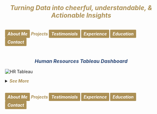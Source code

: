 ## ***<center><span style="color:#ac9055">Turning Data into cheerful, understandable, & Actionable Insights</span></center>***
<br>
<strong><em>
<a href="https://hend-a-ghafour.github.io" style="display:inline-block; padding:5px 8px; color:white; background-color:#ac9055; text-align:center; text-decoration:none; border-radius:2px;"> About Me </a>
<span style="color:#ac9055"> Projects </span>
<a href="https://hend-a-ghafour.github.io/Testimonials" style="display:inline-block; padding:5px 8px; color:white; background-color:#ac9055; text-align:center; text-decoration:none; border-radius:2px;"> Testimonials </a>
<a href="https://hend-a-ghafour.github.io/Experience" style="display:inline-block; padding:5px 8px; color:white; background-color:#ac9055; text-align:center; text-decoration:none; border-radius:2px;"> Experience </a>
<a href="https://hend-a-ghafour.github.io/Certifications" style="display:inline-block; padding:5px 8px; color:white; background-color:#ac9055; text-align:center; text-decoration:none; border-radius:2px;"> Education </a>
<a href="https://hend-a-ghafour.github.io/Contact" style="display:inline-block; padding:5px 8px; color:white; background-color:#ac9055; text-align:center; text-decoration:none; border-radius:2px;"> Contact </a>
</em></strong>
<br><br>

### ***<center><span style="color:#284574"> Human Resources Tableau Dashboard</span></center>***
![HR Tableau](https://hend-a-ghafour.github.io/Media/HR.jpg)
<details>
  <summary><span style="color:#ac9055"><em><strong>See More</strong></em></span></summary>
 <br><br> 
<strong><em><span style="color:#284574"> Overview: </span></em></strong><br> 
<center> Created a comprehensive Tableau dashboard to analyze employee data, gaining insights into workforce aspects, including demographics, hiring and termination trends, and salary distributions. This analysis aimed to understand employee characteristics, department-specific trends, and performance evaluations to drive data-informed decisions.</center> <br><br>
<strong><em><span style="color:#284574"> Tools & Techniques </span></em></strong><br> 
<center><em><strong><span style="color:#808080"> Tableau </span></strong></em> for calculations, data visualization and interactive dashboards.</center><br><br>
<strong><em><span style="color:#284574"> Roles & Responsibilities </span></em></strong><br> 
  <center><strong><em><span style="color:#808080">Data Cleaning</span></em></strong></center>
    Verified data types, identified null values, and inspected unique entries, such as detecting nulls in the 'termdate' column indicating non-terminated employees.<br>
  <center><strong><em><span style="color:#808080">Visualization</span></em></strong></center>
    Selected the most appropriate charts for effective data presentation and created a comprehensive employee information table.
<img src="https://hend-a-ghafour.github.io/Media/HR-Emp-Details.jpg" alt="HR Employee Details" width="500" height="300" style="border-radius: 10px;"><br>
  <center><strong><em><span style="color:#808080">Analysis</span></em></strong>  </center>
    Conducted statistical analysis to identify trends in hiring, terminations, and salary distributions.<br><br>
<strong><em><span style="color:#284574"> Challenges Faced </span></em></strong><br> 
  <center><strong><em><span style="color:#808080">Data Gaps</span></em></strong></center> 
  Identified missing values in critical fields, requiring strategies for accurate interpretation.<br>
  <center><strong><em><span style="color:#808080">Complex Relationships</span></em></strong></center> 
   Analyzed complex relationships between hiring, terminations, and department-level trends.<br>
  <center><strong><em><span style="color:#808080">Data Standardization</span></em></strong></center> 
    Needed to verify data consistency across branches and departments for accurate insights.<br><br> 
<strong><em><span style="color:#ac9055"> Achievements </span></em></strong><br> 
  <center><strong><em><span style="color:#808080">Employee Analysis:</span></em></strong></center> 
    Total employee count reached 8,950 (7,984 active, 966 terminated).<br>
  <center><strong><em><span style="color:#808080">Hiring Trends:</span></em></strong></center> 
    Noted peak hiring in 2017 with 1,560 new employees, while 2021 experienced the lowest hiring rate with 382 hires.<br>
  <center><strong><em><span style="color:#808080">Termination Analysis:</span></em></strong></center> 
    Found that 2023 had the highest terminations, with 174 employees (18% of total terminations), predominantly in the Operations department.<br><br>
 <center><strong><em><span style="color:#808080">Departmental Insights:</span></em></strong></center> 
    Operations had the highest activity, with 30% of both active and terminated employees, suggesting high turnover.<br>
  <center><strong><em><span style="color:#808080">Geographical Distribution:</span></em></strong></center>
    70% of employees were based at HQ in New York, which also had a higher termination rate.<br>
  <center><strong><em><span style="color:#808080">Gender Analysis:</span></em></strong></center>
    Gender distribution was slightly male-dominated (54%), with a balanced termination rate (11% each for males and females).<br>
  <center><strong><em><span style="color:#808080">Educational Trends</span></em></strong></center>
    Identified that bachelor’s degree holders formed the largest employee group (61%) with noticeable termination disparities among educational levels.<br><br> 
<strong><em><span style="color:#284574"> Insights </span></em></strong><br> 
  <center><strong><em><span style="color:#808080">Hiring & Termination Trends</span></em></strong></center> 
    The Operations department’s turnover was high, and New York HQ showed the highest activity, with a considerable termination rate.<br>
  <center><strong><em><span style="color:#808080">Gender & Education Dynamics</span></em></strong></center>
    Gender imbalances were observed in specific educational categories, with a higher termination rate among female high school graduates and male PhD holders.<br>
  <center><strong><em><span style="color:#808080">Performance Ratings</span></em></strong></center> 
    Educational level affected performance ratings, with high school graduates more often rated "Needs Improvement," while PhD holders frequently achieved "Excellent" ratings.<br>
 <center><strong><em><span style="color:#808080">Salary Disparities</span></em></strong></center>
    Significant gender-based salary disparities were observed, particularly among bachelor’s and PhD holders.<br><br>
<strong><em><span style="color:#284574"> Future Application </span></em></strong><br> 
  <center><strong><em><span style="color:#808080">Workforce Planning</span></em></strong></center> 
    Explore hiring and termination trends to optimize staffing and reduce turnover in high-activity departments like Operations.<br>
  <center><strong><em><span style="color:#808080">Turnover Analysis</span></em></strong></center>
    Conduct a deeper analysis of the reasons behind turnover patterns, especially in specific positions and departments.<br>
  <center><strong><em><span style="color:#808080">Gender & Education Balance</span></em></strong></center>
    Investigate gender disparities in salary and termination rates to promote equity.<br>
  <center><strong><em><span style="color:#808080">Performance-Based Retention</span></em></strong></center>
    Reevaluate performance rating criteria and termination practices to ensure fair and consistent employee assessments.<br>
  <center><strong><em><span style="color:#808080">Compensation Strategy</span></em></strong></center> 
    Research if salary differences are consistent over time and explore whether performance and experience are accurately reflected in the company’s pay structure.

</details>




<br>
    
<strong><em>
<a href="https://hend-a-ghafour.github.io" style="display:inline-block; padding:5px 8px; color:white; background-color:#ac9055; text-align:center; text-decoration:none; border-radius:2px;"> About Me </a>
<span style="color:#ac9055"> Projects </span>
<a href="https://hend-a-ghafour.github.io/Testimonials" style="display:inline-block; padding:5px 8px; color:white; background-color:#ac9055; text-align:center; text-decoration:none; border-radius:2px;"> Testimonials </a>
<a href="https://hend-a-ghafour.github.io/Experience" style="display:inline-block; padding:5px 8px; color:white; background-color:#ac9055; text-align:center; text-decoration:none; border-radius:2px;"> Experience </a>
<a href="https://hend-a-ghafour.github.io/Certifications" style="display:inline-block; padding:5px 8px; color:white; background-color:#ac9055; text-align:center; text-decoration:none; border-radius:2px;"> Education </a>
<a href="https://hend-a-ghafour.github.io/Contact" style="display:inline-block; padding:5px 8px; color:white; background-color:#ac9055; text-align:center; text-decoration:none; border-radius:2px;"> Contact </a>
</em></strong>
